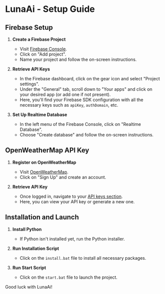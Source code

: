 # LunaAi - Setup Guide

## Firebase Setup

1. **Create a Firebase Project**
   - Visit [Firebase Console](https://console.firebase.google.com/).
   - Click on "Add project".
   - Name your project and follow the on-screen instructions.

2. **Retrieve API Keys**
   - In the Firebase dashboard, click on the gear icon and select "Project settings".
   - Under the "General" tab, scroll down to "Your apps" and click on your desired app (or add one if not present).
   - Here, you'll find your Firebase SDK configuration with all the necessary keys such as `apiKey`, `authDomain`, etc.

3. **Set Up Realtime Database**
   - In the left menu of the Firebase Console, click on "Realtime Database".
   - Choose "Create database" and follow the on-screen instructions.

## OpenWeatherMap API Key

1. **Register on OpenWeatherMap**
   - Visit [OpenWeatherMap](https://openweathermap.org/).
   - Click on "Sign Up" and create an account.

2. **Retrieve API Key**
   - Once logged in, navigate to your [API keys section](https://home.openweathermap.org/api_keys).
   - Here, you can view your API key or generate a new one.

## Installation and Launch

1. **Install Python**
   - If Python isn't installed yet, run the Python installer.

2. **Run Installation Script**
   - Click on the `install.bat` file to install all necessary packages.

3. **Run Start Script**
   - Click on the `start.bat` file to launch the project.

Good luck with LunaAi!
